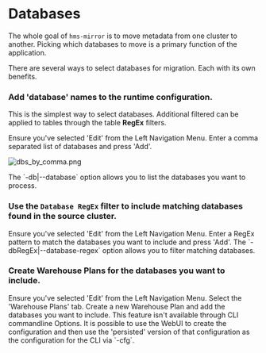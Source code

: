 # Databases

The whole goal of `hms-mirror` is to move metadata from one cluster to another.  Picking which databases to move is 
a primary function of the application.

There are several ways to select databases for migration.  Each with its own benefits.  

### Add 'database' names to the runtime configuration.

This is the simplest way to select databases.  Additional filtered can be applied to tables through the table 
**RegEx** filters.

<tabs>
<tab title="Web UI">
Ensure you've selected 'Edit' from the Left Navigation Menu.  Enter a comma separated list of databases and press 'Add'.

![dbs_by_comma.png](dbs_by_comma.png)

</tab>
<tab title="CLI">
The `-db|--database` option allows you to list the databases you want to 
process.
</tab>
</tabs>

### Use the `Database RegEx` filter to include matching databases found in the source cluster.

<tabs>
<tab title="Web UI">
Ensure you've selected 'Edit' from the Left Navigation Menu.  Enter a RegEx pattern to match the databases you want to include and press 'Add'.
</tab>
<tab title="CLI">
The `-dbRegEx|--database-regex` option allows you to filter matching databases.
</tab>
</tabs>

### Create Warehouse Plans for the databases you want to include.

<tabs>
<tab title="Web UI">
Ensure you've selected 'Edit' from the Left Navigation Menu.  Select the 'Warehouse Plans' tab.  Create a new Warehouse Plan and add the databases you want to include.
</tab>
<tab title="CLI">
This feature isn't available through CLI commandline Options. It is possible to use the WebUI to create the 
configuration and then use the 'persisted' version of that configuration as the configuration for the CLI via `-cfg`.
</tab>
</tabs>